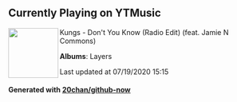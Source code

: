 ## Currently Playing on YTMusic

[<img align="left" width="100" src="https://lh3.googleusercontent.com/tyKzasvYUGESVVNrq-qNbZ604iqRfvJiHuQiSnMF4UQ8Mu6ygqPbouKA7mRgQ1Urlt8KSrRfa8e3ybXB">](https://music.youtube.com/channel/UCt8k_kQhznbNhi-TJUVQqsg)

Kungs - Don't You Know (Radio Edit) (feat. Jamie N Commons)

**Albums**: Layers

Last updated at 07/19/2020 15:15

#### Generated with [20chan/github-now](https://github.com/20chan/github-now)


<!--
**20chan/20chan** is a ✨ _special_ ✨ repository because its `README.md` (this file) appears on your GitHub profile.

Here are some ideas to get you started:

- 🔭 I’m currently working on ...
- 🌱 I’m currently learning ...
- 👯 I’m looking to collaborate on ...
- 🤔 I’m looking for help with ...
- 💬 Ask me about ...
- 📫 How to reach me: ...
- 😄 Pronouns: ...
- ⚡ Fun fact: ...
-->
